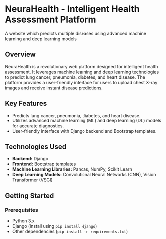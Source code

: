 # NeuraHealth - Intelligent Health Assessment Platform
A website which predicts multiple diseases using advanced machine learning and deep learning models


## Overview

NeuraHealth is a revolutionary web platform designed for intelligent health assessment. It leverages machine learning and deep learning technologies to predict lung cancer, pneumonia, diabetes, and heart disease. The platform provides a user-friendly interface for users to upload chest X-ray images and receive instant disease predictions.

## Key Features

- Predicts lung cancer, pneumonia, diabetes, and heart disease.
- Utilizes advanced machine learning (ML) and deep learning (DL) models for accurate diagnostics.
- User-friendly interface with Django backend and Bootstrap templates.

## Technologies Used

- **Backend:** Django
- **Frontend:** Bootstrap templates
- **Machine Learning Libraries:** Pandas, NumPy, Scikit Learn
- **Deep Learning Models:** Convolutional Neural Networks (CNN), Vision Transformer (VSGI)

## Getting Started

### Prerequisites

- Python 3.x
- Django (install using `pip install django`)
- Other dependencies (`pip install -r requirements.txt`)

